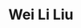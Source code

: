 ---
title: "Wei Li Liu"
presenter_id: wei_liu
permalink: /member_full_presentations/wei_liu
layout: member_all_presentations
---